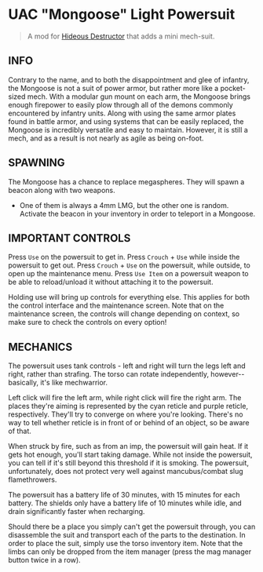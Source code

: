 # UAC "Mongoose" Light Powersuit
> A mod for [Hideous Destructor](https://codeberg.org/mc776/HideousDestructor/) that adds a mini mech-suit.

## INFO

Contrary to the name, and to both the disappointment and glee of infantry, the Mongoose is not a suit
of power armor, but rather more like a pocket-sized mech. With a modular gun mount on each arm,
the Mongoose brings enough firepower to easily plow through all of the demons commonly encountered
by infantry units. Along with using the same armor plates found in battle armor, and using
systems that can be easily replaced, the Mongoose is incredibly versatile and easy to maintain.
However, it is still a mech, and as a result is not nearly as agile as being on-foot.

## SPAWNING

The Mongoose has a chance to replace megaspheres. They will spawn a beacon along with two weapons.
- One of them is always a 4mm LMG, but the other one is random. Activate the beacon in your
inventory in order to teleport in a Mongoose.

## IMPORTANT CONTROLS

Press `Use` on the powersuit to get in.
Press `Crouch` + `Use` while inside the powersuit to get out.
Press `Crouch` + `Use` on the powersuit, while outside, to open up the maintenance menu.
Press `Use Item` on a powersuit weapon to be able to reload/unload it without attaching 
it to the powersuit.

Holding use will bring up controls for everything else. This applies for both the control
interface and the maintenance screen. Note that on the maintenance screen, the controls will
change depending on context, so make sure to check the controls on every option!

## MECHANICS

The powersuit uses tank controls - left and right will turn the legs left and right, rather than
strafing. The torso can rotate independently, however--basically, it's like mechwarrior.

Left click will fire the left arm, while right click will fire the right arm. The places they're
aiming is represented by the cyan reticle and purple reticle, respectively. They'll try to
converge on where you're looking. There's no way to tell whether reticle is in front of or behind
of an object, so be aware of that.

When struck by fire, such as from an imp, the powersuit will gain heat. If it gets hot enough, 
you'll start taking damage. While not inside the powersuit, you can tell if it's still beyond 
this threshold if it is smoking. The powersuit, unfortunately, does not protect very well against 
mancubus/combat slug flamethrowers.

The powersuit has a battery life of 30 minutes, with 15 minutes for each battery. The shields
only have a battery life of 10 minutes while idle, and drain significantly faster when recharging.

Should there be a place you simply can't get the powersuit through, you can disassemble the suit
and transport each of the parts to the destination. In order to place the suit, simply use the
torso inventory item. Note that the limbs can only be dropped from the item manager (press
the mag manager button twice in a row).
